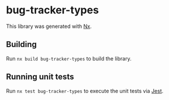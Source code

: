 # bug-tracker-types

This library was generated with [Nx](https://nx.dev).

## Building

Run `nx build bug-tracker-types` to build the library.

## Running unit tests

Run `nx test bug-tracker-types` to execute the unit tests via [Jest](https://jestjs.io).

